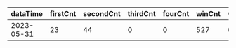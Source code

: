 |dataTime|firstCnt|secondCnt|thirdCnt|fourCnt|winCnt|vrate|wrate|
|-|-|-|-|-|-|-|-|
|2023-05-31|23|44|0|0|527|0%|0%|